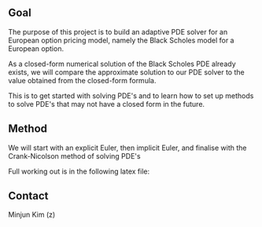 ## Goal
The purpose of this project is to build an adaptive PDE solver for an European option pricing model, namely the Black Scholes model for a European option. 

As a closed-form numerical solution of the Black Scholes PDE already exists, we will compare the approximate solution to our PDE solver to the value obtained from the closed-form formula. 

This is to get started with solving PDE's and to learn how to set up methods to solve PDE's that may not have a closed form in the future. 

## Method
We will start with an explicit Euler, then implicit Euler, and finalise with the Crank-Nicolson method of solving PDE's 

Full working out is in the following latex file:

## Contact 
Minjun Kim (z)



